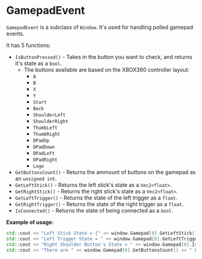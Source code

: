 # GamepadEvent
`GamepadEvent` is a subclass of `Window`.
It's used for handling polled gamepad events.

It has 5 functions:
- `IsButtonPressed()` - Takes in the button you want to check, and returns it's state as a `bool`.
	- The buttons available are based on the XBOX360 controller layout:
		- `A`
		- `B`
		- `X`
		- `Y`
		- `Start`
		- `Back`
		- `ShoulderLeft`
		- `ShoulderRight`
		- `ThumbLeft`
		- `ThumbRight`
		- `DPadUp`
		- `DPadDown`	
		- `DPadLeft`
		- `DPadRight`
		- `Logo`
- `GetButtonsCount()` - Returns the ammount of buttons on the gamepad as an `unsigned int`.
- `GetLeftStick()` - Returns the left stick's state as a `Vec2<float>`.
- `GetRightStick()` - Returns the right stick's state as a `Vec2<float>`.
- `GetLeftTrigger()` - Returns the state of the left trigger as a `float`.
- `GetRightTrigger()` - Returns the state of the right trigger as a `float`.
- `IsConnected()` - Returns the state of being connected as a `bool`.

__Example of usage:__
```cpp
std::cout << "Left Stick State = {" << window.Gamepad[0].GetLeftStick().x << ", " <<  window.Gamepad[0].GetLeftStick().y << "}\n";
std::cout << "Left Trigger State = " << window.Gamepad[0].GetLeftTrigger() << "\n";
std::cout << "Right Shoulder Button's State = " << window.Gamepad[0].IsButtonPressed(OWL::Window::GamepadEvent::ShoulderLeft) << "\n";
std::cout << "There are " << window.Gamepad[0].GetButtonsCount() << " buttons on the gamepad.\n";
```